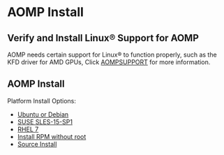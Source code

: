 # AOMP Install 


## Verify and Install Linux® Support for AOMP

AOMP needs certain support for Linux® to function properly, such as the KFD driver for AMD GPUs,
Click [AOMPSUPPORT](AOMPSUPPORT.md) for more information.

## AOMP Install

Platform Install Options:
- [Ubuntu or Debian](UBUNTUINSTALL.md)
- [SUSE SLES-15-SP1](SLES15INSTALL.md)
- [RHEL 7](RHELINSTALL.md)
- [Install RPM without root](RPMINSTALL.md)
- [Source Install](SOURCEINSTALL.md)
